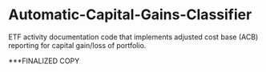 # Automatic-Capital-Gains-Classifier
ETF activity documentation code that implements adjusted cost base (ACB) reporting for capital gain/loss of portfolio. 

***FINALIZED COPY
